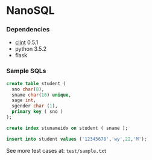 # NanoSQL



### Dependencies

- [clint](https://github.com/kennethreitz/clint) 0.5.1
- python 3.5.2
- flask


### Sample SQLs

```sql
create table student (
  sno char(8),
  sname char(16) unique,
  sage int,
  sgender char (1),
  primary key ( sno )
);
```

```sql
create index stunameidx on student ( sname );
```

```sql
insert into student values ('12345678','wy',22,'M');
```

See more test cases at: `test/sample.txt`
